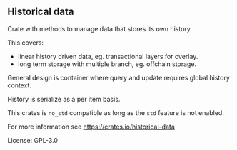 ## Historical data

Crate with methods to manage data that stores its own history.

This covers:
- linear history driven data, eg. transactional layers for overlay.
- long term storage with multiple branch, eg. offchain storage.

General design is container where query and update requires global
history context.

History is serialize as a per item basis.

This crates is `no_std` compatible as long as the `std` feature is not enabled.

For more information see <https://crates.io/historical-data>

License: GPL-3.0

